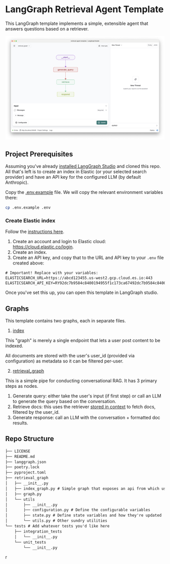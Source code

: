 # LangGraph Retrieval Agent Template

This LangGraph template implements a simple, extensible agent that answers questions based on a retriever.

![Graph view in LangGraph studio UI](./static/studio_ui.png)

## Project Prerequisites

Assuming you've already [installed LangGraph Studio](https://github.com/langchain-ai/langgraph-studio/releases) and cloned this repo. All that's left is to create an index in Elastic (or your selected search provider) and have an API key for the configured LLM (by default Anthropic).

Copy the [.env.example](.env.example) file. We will copy the relevant environment variables there:

```bash
cp .env.example .env
```

### Create Elastic index

Follow the [instructions here](https://python.langchain.com/v0.2/docs/integrations/vectorstores/elasticsearch/#elastic-cloud).

1. Create an account and login to Elastic cloud: https://cloud.elastic.co/login.
2. Create an index.
3. Create an API key, and copy that to the URL and API key to your `.env` file created above:

```
# Important! Replace with your variables:
ELASTICSEARCH_URL=https://abcd123455.us-west2.gcp.cloud.es.io:443
ELASTICSEARCH_API_KEY=RY92dc7b9584c8400194955f1c173ca67492dc7b9584c8400194955f1c173ca674==
```

Once you've set this up, you can open this template in LangGraph studio.

## Graphs

This template contains two graphs, each in separate files.

1. [index](./retrieval_graph/index_graph.py)

This "graph" is merely a single endpoint that lets a user post content to be indexed.

All documents are stored with the user's user_id (provided via configuration) as metadata so it can be filtered per-user.

2. [retrieval_graph](./retrieval_graph/graph.py)

This is a simple pipe for conducting conversational RAG. It has 3 primary steps as nodes.

1. Generate query: either take the user's input (if first step) or call an LLM to generate the query based on the conversation.
2. Retrieve docs: this uses the retriever [stored in context](https://langchain-ai.github.io/langgraph/how-tos/state-context-key/) to fetch docs, filtered by the user_id.
3. Generate response: call an LLM with the conversation + formatted doc results.

## Repo Structure

```txt
├── LICENSE
├── README.md
├── langgraph.json
├── poetry.lock
├── pyproject.toml
├── retrieval_graph
│   ├── __init__.py
│   ├── index_graph.py # Simple graph that exposes an api from which users can index docs
│   ├── graph.py
│   └── utils
│       ├── __init__.py
│       ├── configuration.py # Define the configurable variables
│       ├── state.py # Define state variables and how they're updated
│       └── utils.py # Other sundry utilities
└── tests # Add whatever tests you'd like here
    ├── integration_tests
    │   └── __init__.py
    └── unit_tests
        └── __init__.py
```

r
